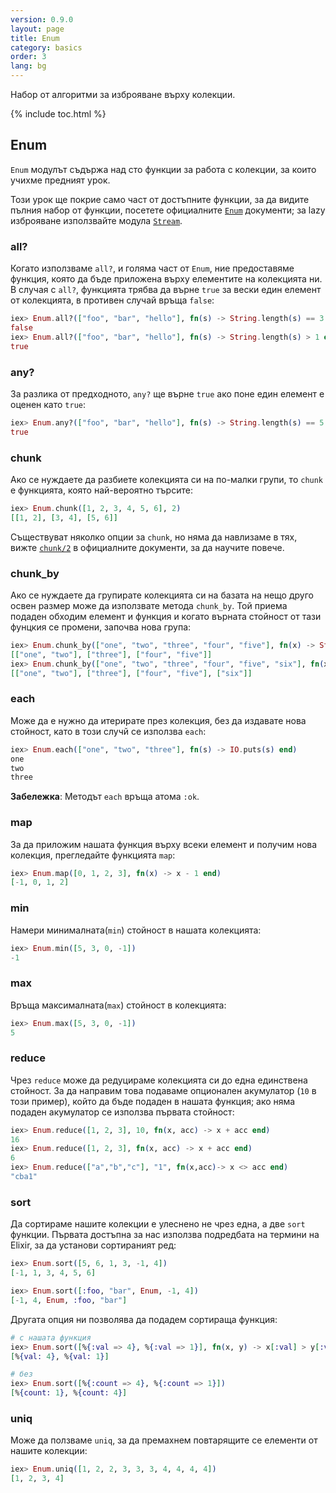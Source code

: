 ```yaml
---
version: 0.9.0
layout: page
title: Enum
category: basics
order: 3
lang: bg
---
```


Набор от алгоритми за изброяване върху колекции.

{% include toc.html %}

## Enum

`Enum` модулът съдържа над сто функции за работа с колекции, за които учихме предният урок.

Този урок ще покрие само част от достъпните функции, за да видите пълния набор от функции, посетете официалните [`Enum`](http://elixir-lang.org/docs/stable/elixir/Enum.html) документи; за lazy изброяване използвайте модула [`Stream`](http://elixir-lang.org/docs/stable/elixir/Stream.html).


### all?

Когато използваме `all?`, и голяма част от `Enum`, ние предоставяме функция, която да бъде приложена върху елементите на колекцията ни.  В случая с `all?`, функцията трябва да върне `true` за вески един елемент от колекцията, в противен случай връща `false`:

```elixir
iex> Enum.all?(["foo", "bar", "hello"], fn(s) -> String.length(s) == 3 end)
false
iex> Enum.all?(["foo", "bar", "hello"], fn(s) -> String.length(s) > 1 end)
true
```

### any?

За разлика от предходното, `any?` ще върне `true` ако поне един елемент е оценен като `true`:

```elixir
iex> Enum.any?(["foo", "bar", "hello"], fn(s) -> String.length(s) == 5 end)
true
```

### chunk

Ако се нуждаете да разбиете колекцията си на по-малки групи, то `chunk` е функцията, която най-вероятно търсите:

```elixir
iex> Enum.chunk([1, 2, 3, 4, 5, 6], 2)
[[1, 2], [3, 4], [5, 6]]
```

Съществуват няколко опции за `chunk`, но няма да навлизаме в тях, вижте [`chunk/2`](http://elixir-lang.org/docs/stable/elixir/Enum.html#chunk/2) в официалните документи, за да научите повече.

### chunk_by

Ако се нуждаете да групирате колекцията си на базата на нещо друго освен размер може да използвате метода `chunk_by`. Той приема подаден обходим елемент и функция и когато върната стойност от тази фунцкия се промени, започва нова група:

```elixir
iex> Enum.chunk_by(["one", "two", "three", "four", "five"], fn(x) -> String.length(x) end)
[["one", "two"], ["three"], ["four", "five"]]
iex> Enum.chunk_by(["one", "two", "three", "four", "five", "six"], fn(x) -> String.length(x) end)
[["one", "two"], ["three"], ["four", "five"], ["six"]]
```

### each

Може да е нужно да итерирате през колекция, без да издавате нова стойност, като в този случй се използва `each`:

```elixir
iex> Enum.each(["one", "two", "three"], fn(s) -> IO.puts(s) end)
one
two
three
```

__Забележка__: Методът `each` връща атома `:ok`.

### map

За да приложим нашата функция върху всеки елемент и получим нова колекция, прегледайте функцията `map`:

```elixir
iex> Enum.map([0, 1, 2, 3], fn(x) -> x - 1 end)
[-1, 0, 1, 2]
```

### min

Намери минималната(`min`) стойност в нашата колекцията:

```elixir
iex> Enum.min([5, 3, 0, -1])
-1
```

### max

Връща максималната(`max`) стойност в колекцията:

```elixir
iex> Enum.max([5, 3, 0, -1])
5
```

### reduce

Чрез `reduce` може да редуцираме колекцията си до една единствена стойност.  За да направим това подаваме опционален акумулатор (`10` в този пример), който да бъде подаден в нашата функция; ако няма подаден акумулатор се използва първата стойност:

```elixir
iex> Enum.reduce([1, 2, 3], 10, fn(x, acc) -> x + acc end)
16
iex> Enum.reduce([1, 2, 3], fn(x, acc) -> x + acc end)
6
iex> Enum.reduce(["a","b","c"], "1", fn(x,acc)-> x <> acc end)
"cba1"
```

### sort

Да сортираме нашите колекции е улеснено не чрез една, а две `sort` функции.  Първата достъпна за нас използва подредбата на термини на Elixir, за да установи сортираният ред:

```elixir
iex> Enum.sort([5, 6, 1, 3, -1, 4])
[-1, 1, 3, 4, 5, 6]

iex> Enum.sort([:foo, "bar", Enum, -1, 4])
[-1, 4, Enum, :foo, "bar"]
```

Другата опция ни позволява да подадем сортираща функция:

```elixir
# с нашата функция
iex> Enum.sort([%{:val => 4}, %{:val => 1}], fn(x, y) -> x[:val] > y[:val] end)
[%{val: 4}, %{val: 1}]

# без
iex> Enum.sort([%{:count => 4}, %{:count => 1}])
[%{count: 1}, %{count: 4}]
```

### uniq

Може да ползваме `uniq`, за да премахнем повтарящите се елементи от нашите колекции:

```elixir
iex> Enum.uniq([1, 2, 2, 3, 3, 3, 4, 4, 4, 4])
[1, 2, 3, 4]
```
